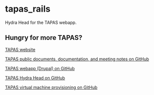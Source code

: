 tapas_rails
===========

Hydra Head for the TAPAS webapp.

## Hungry for more TAPAS?
[TAPAS website](http://www.tapasproject.org/)

[TAPAS public documents, documentation, and meeting notes on GitHub](https://github.com/NEU-DSG/tapas-docs)

[TAPAS webapp (Drupal) on GitHub](https://github.com/NEU-DSG/tapas)

[TAPAS Hydra Head on GitHub](https://github.com/NEU-DSG/tapas_rails)

[TAPAS virtual machine provisioning on GitHub](https://github.com/NEU-DSG/plattr)